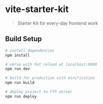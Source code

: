# vite-starter-kit

> Starter Kit for every-day frontend work

## Build Setup

``` bash
# install dependencies
npm install

# serve with hot reload at localhost:8080
npm run dev

# build for production with minification
npm run build

# deploy project to FTP server
npm run deploy
```
